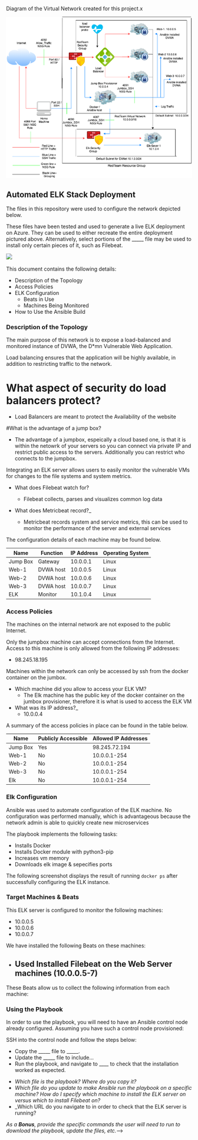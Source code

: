 Diagram of the Virtual Network created for this project.x

![](./Diagrams/Elk_Diagram.png)

## Automated ELK Stack Deployment
The files in this repository were used to configure the network depicted below.

These files have been tested and used to generate a live ELK deployment on Azure. They can be used to either recreate the entire deployment pictured above. Alternatively, select portions of the _____ file may be used to install only certain pieces of it, such as Filebeat.

<!-- _TODO: Enter the playbook file.-->
![](./Ansible/Elk.yml) 

This document contains the following details:
- Description of the Topology
- Access Policies
- ELK Configuration
  - Beats in Use
  - Machines Being Monitored
- How to Use the Ansible Build


### Description of the Topology

The main purpose of this network is to expose a load-balanced and monitored instance of DVWA, the D*mn Vulnerable Web Application.

Load balancing ensures that the application will be highly available, in addition to restricting traffic to the network.
# What aspect of security do load balancers protect?
   - Load Balancers are meant to protect the Availability of the website

#What is the advantage of a jump box?
   - The advantage of a jumpbox, espeically a cloud based one, is that it is within the netowrk of your servers so you can connect via private IP 
	and restrict public access to the servers. Additionally you can restrict who connects to the jumpbox.  

Integrating an ELK server allows users to easily monitor the vulnerable VMs for changes to the file systems and system metrics.
- What does Filebeat watch for?
   - Filebeat collects, parses and visualizes common log data

- What does Metricbeat record?_
   - Metricbeat records system and service metrics, this can be used to monitor the performance of the server and external services

The configuration details of each machine may be found below.

| Name     | Function | IP Address | Operating System |
|----------|----------|------------|------------------|
| Jump Box | Gateway  | 10.0.0.1   | Linux            |
| Web-1    |DVWA host | 10.0.0.5   | Linux            |
| Web-2    |DVWA host | 10.0.0.6   | Linux            |
| Web-3    |DVWA host | 10.0.0.7   | Linux            |
| ELK      | Monitor  | 10.1.0.4   | Linux            | 

### Access Policies

The machines on the internal network are not exposed to the public Internet. 

Only the jumpbox machine can accept connections from the Internet.
Access to this machine is only allowed from the following IP addresses:
- 98.245.18.195

Machines within the network can only be accessed by ssh from the docker container on the jumbox.
- Which machine did you allow to access your ELK VM?
   - The Elk machine has the public key of the docker container on the jumbox provisioner, 
     therefore it is what is used to access the ELK VM 
- What was its IP address?_
   - 10.0.0.4

A summary of the access policies in place can be found in the table below.

| Name     | Publicly Accessible | Allowed IP Addresses |
|----------|---------------------|----------------------|
| Jump Box | Yes                 | 98.245.72.194        |
| Web-1    | No                  | 10.0.0.1-254         |
| Web-2    | No                  | 10.0.0.1-254         |
| Web-3    | No                  | 10.0.0.1-254         | 
| Elk      | No                  | 10.0.0.1-254         |

### Elk Configuration

Ansible was used to automate configuration of the ELK machine. No configuration was performed manually, which is advantageous because the network admin is able to quickly create new microservices

The playbook implements the following tasks:
<!--#TODO: In 3-5 bullets, explain the steps of the ELK installation play. E.g., install Docker; download image; etc.-->
- Installs Docker
- Installs Docker module with python3-pip
- Increases vm memory
- Downloads elk image & sepecifies ports 


The following screenshot displays the result of running `docker ps` after successfully configuring the ELK instance.

<!--#[TODO: Update the path with the name of your screenshot of docker ps output](Images/docker_ps_output.png)-->

### Target Machines & Beats
This ELK server is configured to monitor the following machines:
- 10.0.0.5
- 10.0.0.6
- 10.0.0.7

We have installed the following Beats on these machines:
- Used Installed Filebeat on the Web Server machines (10.0.0.5-7)
   - 
<!--#TODO: Specify which Beats you successfully installed_-->

These Beats allow us to collect the following information from each machine:
<!--- _TODO: In 1-2 sentences, explain what kind of data each beat collects, and provide 1 example of what you expect to see.--> 
<!-- E.g., `Winlogbeat` collects Windows logs, which we use to track user logon events, etc._-->

### Using the Playbook
In order to use the playbook, you will need to have an Ansible control node already configured. Assuming you have such a control node provisioned: 

SSH into the control node and follow the steps below:
- Copy the _____ file to _____.
- Update the _____ file to include...
- Run the playbook, and navigate to ____ to check that the installation worked as expected.

<!--TODO: Answer the following questions to fill in the blanks:--> 
- _Which file is the playbook? Where do you copy it?_
- _Which file do you update to make Ansible run the playbook on a specific machine? How do I specify which machine to install the ELK server on versus which to install Filebeat on?_
- _Which URL do you navigate to in order to check that the ELK server is running?

_As a **Bonus**, provide the specific commands the user will need to run to download the playbook, update the files, etc._-->
